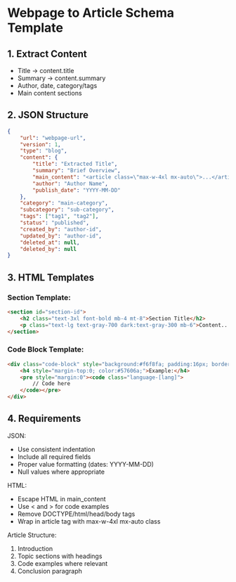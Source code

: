 # Webpage to Article Schema Template

## 1. Extract Content
- Title → content.title
- Summary → content.summary 
- Author, date, category/tags
- Main content sections

## 2. JSON Structure
```json
{
    "url": "webpage-url",
    "version": 1,
    "type": "blog",
    "content": {
        "title": "Extracted Title",
        "summary": "Brief Overview",
        "main_content": "<article class=\"max-w-4xl mx-auto\">...</article>",
        "author": "Author Name",
        "publish_date": "YYYY-MM-DD"
    },
    "category": "main-category",
    "subcategory": "sub-category",
    "tags": ["tag1", "tag2"],
    "status": "published",
    "created_by": "author-id",
    "updated_by": "author-id",
    "deleted_at": null,
    "deleted_by": null
}
```

## 3. HTML Templates

### Section Template:
```html
<section id="section-id">
    <h2 class="text-3xl font-bold mb-4 mt-8">Section Title</h2>
    <p class="text-lg text-gray-700 dark:text-gray-300 mb-6">Content...</p>
</section>
```

### Code Block Template:
```html
<div class="code-block" style="background:#f6f8fa; padding:16px; border-radius:6px; margin:16px 0; overflow-x:auto;">
    <h4 style="margin-top:0; color:#57606a;">Example:</h4>
    <pre style="margin:0"><code class="language-[lang]">
        // Code here
    </code></pre>
</div>
```

## 4. Requirements
JSON:
- Use consistent indentation
- Include all required fields
- Proper value formatting (dates: YYYY-MM-DD)
- Null values where appropriate

HTML:
- Escape HTML in main_content 
- Use &lt; and &gt; for code examples
- Remove DOCTYPE/html/head/body tags
- Wrap in article tag with max-w-4xl mx-auto class

Article Structure:
1. Introduction
2. Topic sections with headings
3. Code examples where relevant
4. Conclusion paragraph